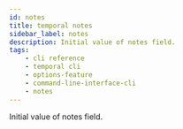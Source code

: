 ```yaml
---
id: notes
title: temporal notes
sidebar_label: notes
description: Initial value of notes field.
tags: 
    - cli reference
    - temporal cli
    - options-feature
    - command-line-interface-cli
    - notes
---
```


Initial value of notes field.
